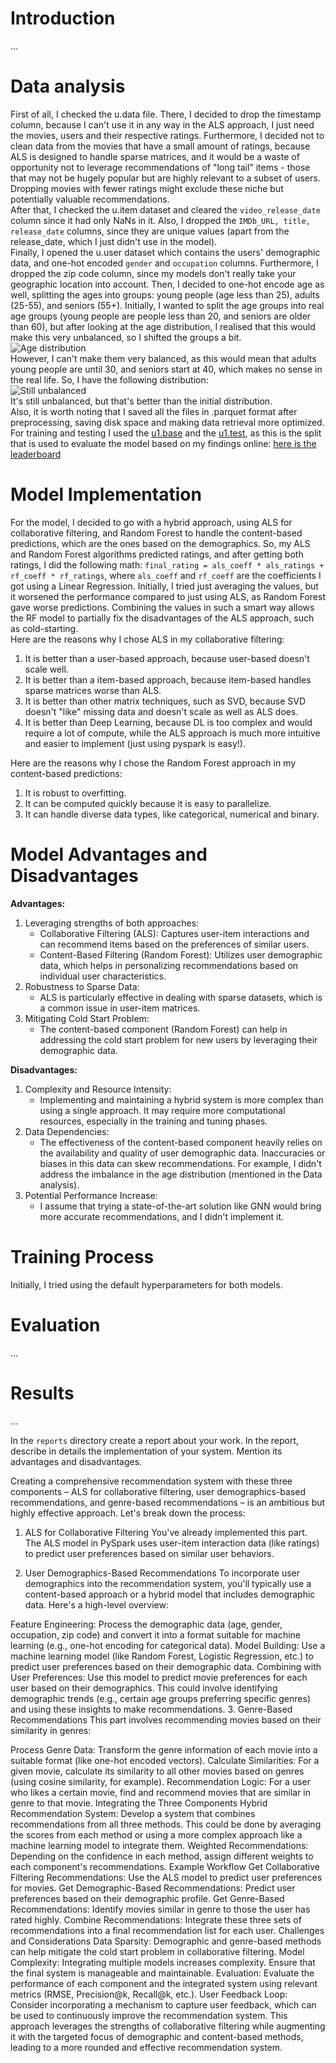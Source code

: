 # Introduction
...
# Data analysis
First of all, I checked the u.data file. There, I decided to drop the timestamp column, because I can't use it in any way in the ALS approach, I just need the movies, users and their respective ratings. Furthermore, I decided not to clean data from the movies that have a small amount of ratings, because ALS is designed to handle sparse matrices, and it would be a waste of opportunity not to leverage recommendations of "long tail" items - those that may not be hugely popular but are highly relevant to a subset of users. Dropping movies with fewer ratings might exclude these niche but potentially valuable recommendations.<br>
After that, I checked the u.item dataset and cleared the `video_release_date` column since it had only NaNs in it. Also, I dropped the `IMDb_URL, title, release_date` columns, since they are unique values (apart from the release_date, which I just didn't use in the model). <br>
Finally, I opened the u.user dataset which contains the users' demographic data, and one-hot encoded `gender` and `occupation` columns. Furthermore, I dropped the zip code column, since my models don't really take your geographic location into account. Then, I decided to one-hot encode age as well, splitting the ages into groups: young people (age less than 25), adults (25-55), and seniors (55+). Initially, I wanted to split the age groups into real age groups (young people are people less than 20, and seniors are older than 60), but after looking at the age distribution, I realised that this would make this very unbalanced, so I shifted the groups a bit. <br>![Age distribution](figures/age_distribution.png)<br> However, I can't make them very balanced, as this would mean that adults young people are until 30, and seniors start at 40, which makes no sense in the real life. So, I have the following distribution:<br>![Still unbalanced](figures/imbalance.png)<br> It's still unbalanced, but that's better than the initial distribution.<br>
Also, it is worth noting that I saved all the files in .parquet format after preprocessing, saving disk space and making data retrieval more optimized.
<br>
For training and testing I used the [u1.base](../data/raw/ml-100k/u1.base) and the [u1.test](../data/raw/ml-100k/u1.test), as this is the split that is used to evaluate the model based on my findings online: [here is the leaderboard](https://paperswithcode.com/sota/collaborative-filtering-on-movielens-100k)

# Model Implementation
For the model, I decided to go with a hybrid approach, using ALS for collaborative filtering, and Random Forest to handle the content-based predictions, which are the ones based on the demographics. So, my ALS and Random Forest algorithms predicted ratings, and after getting both ratings, I did the following math: `final_rating = als_coeff * als_ratings + rf_coeff * rf_ratings`, where `als_coeff` and `rf_coeff` are the coefficients I got using a Linear Regression. Initially, I tried just averaging the values, but it worsened the performance compared to just using ALS, as Random Forest gave worse predictions. Combining the values in such a smart way allows the RF model to partially fix the disadvantages of the ALS approach, such as cold-starting. <br>
Here are the reasons why I chose ALS in my collaborative filtering:
1) It is better than a user-based approach, because user-based doesn't scale well.
2) It is better than a item-based approach, because item-based handles sparse matrices worse than ALS.
3) It is better than other matrix techniques, such as SVD, because SVD doesn't "like" missing data and doesn't scale as well as ALS does.
4) It is better than Deep Learning, because DL is too complex and would require a lot of compute, while the ALS approach is much more intuitive and easier to implement (just using pyspark is easy!).
   
Here are the reasons why I chose the Random Forest approach in my content-based predictions:
1) It is robust to overfitting.
2) It can be computed quickly because it is easy to parallelize.
3) It can handle diverse data types, like categorical, numerical and binary.
# Model Advantages and Disadvantages
**Advantages:**
1) Leveraging strengths of both approaches: 
    - Collaborative Filtering (ALS): Captures user-item interactions and can recommend items based on the preferences of similar users.
    - Content-Based Filtering (Random Forest): Utilizes user demographic data, which helps in personalizing recommendations based on individual user characteristics.
2) Robustness to Sparse Data:
   - ALS is particularly effective in dealing with sparse datasets, which is a common issue in user-item matrices.
3) Mitigating Cold Start Problem:
   - The content-based component (Random Forest) can help in addressing the cold start problem for new users by leveraging their demographic data.

**Disadvantages:**
1) Complexity and Resource Intensity:
   - Implementing and maintaining a hybrid system is more complex than using a single approach. It may require more computational resources, especially in the training and tuning phases.
2) Data Dependencies:
   - The effectiveness of the content-based component heavily relies on the availability and quality of user demographic data. Inaccuracies or biases in this data can skew recommendations. For example, I didn't address the imbalance in the age distribution (mentioned in the Data analysis).
3) Potential Performance Increase:
   - I assume that trying a state-of-the-art solution like GNN would bring more accurate recommendations, and I didn't implement it.
# Training Process
Initially, I tried using the default hyperparameters for both models. 
# Evaluation
...
# Results
...

In the `reports` directory create a report about your work. In the report, describe in details the implementation of your system. Mention its advantages and disadvantages.




Creating a comprehensive recommendation system with these three components – ALS for collaborative filtering, user demographics-based recommendations, and genre-based recommendations – is an ambitious but highly effective approach. Let's break down the process:

1. ALS for Collaborative Filtering
You've already implemented this part. The ALS model in PySpark uses user-item interaction data (like ratings) to predict user preferences based on similar user behaviors.

2. User Demographics-Based Recommendations
To incorporate user demographics into the recommendation system, you'll typically use a content-based approach or a hybrid model that includes demographic data. Here's a high-level overview:

Feature Engineering: Process the demographic data (age, gender, occupation, zip code) and convert it into a format suitable for machine learning (e.g., one-hot encoding for categorical data).
Model Building: Use a machine learning model (like Random Forest, Logistic Regression, etc.) to predict user preferences based on their demographic data.
Combining with User Preferences: Use this model to predict movie preferences for each user based on their demographics. This could involve identifying demographic trends (e.g., certain age groups preferring specific genres) and using these insights to make recommendations.
3. Genre-Based Recommendations
This part involves recommending movies based on their similarity in genres:

Process Genre Data: Transform the genre information of each movie into a suitable format (like one-hot encoded vectors).
Calculate Similarities: For a given movie, calculate its similarity to all other movies based on genres (using cosine similarity, for example).
Recommendation Logic: For a user who likes a certain movie, find and recommend movies that are similar in genre to that movie.
Integrating the Three Components
Hybrid Recommendation System: Develop a system that combines recommendations from all three methods. This could be done by averaging the scores from each method or using a more complex approach like a machine learning model to integrate them.
Weighted Recommendations: Depending on the confidence in each method, assign different weights to each component's recommendations.
Example Workflow
Get Collaborative Filtering Recommendations: Use the ALS model to predict user preferences for movies.
Get Demographic-Based Recommendations: Predict user preferences based on their demographic profile.
Get Genre-Based Recommendations: Identify movies similar in genre to those the user has rated highly.
Combine Recommendations: Integrate these three sets of recommendations into a final recommendation list for each user.
Challenges and Considerations
Data Sparsity: Demographic and genre-based methods can help mitigate the cold start problem in collaborative filtering.
Model Complexity: Integrating multiple models increases complexity. Ensure that the final system is manageable and maintainable.
Evaluation: Evaluate the performance of each component and the integrated system using relevant metrics (RMSE, Precision@k, Recall@k, etc.).
User Feedback Loop: Consider incorporating a mechanism to capture user feedback, which can be used to continuously improve the recommendation system.
This approach leverages the strengths of collaborative filtering while augmenting it with the targeted focus of demographic and content-based methods, leading to a more rounded and effective recommendation system.